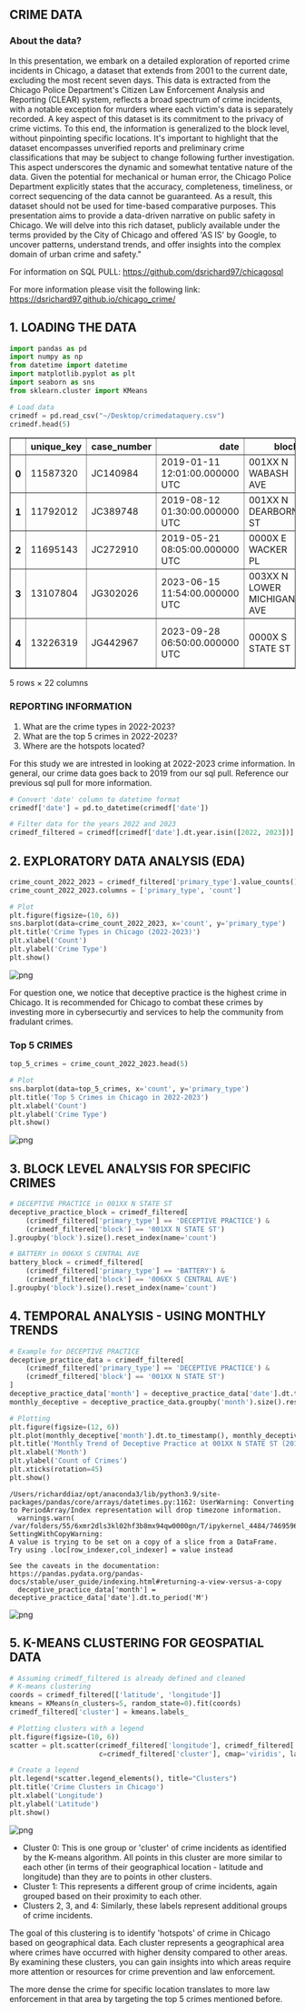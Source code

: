 ## CRIME DATA 
### About the data?
In this presentation, we embark on a detailed exploration of reported crime incidents in Chicago, a dataset that extends from 2001 to the current date, excluding the most recent seven days. This data is extracted from the Chicago Police Department's Citizen Law Enforcement Analysis and Reporting (CLEAR) system, reflects a broad spectrum of crime incidents, with a notable exception for murders where each victim's data is separately recorded. A key aspect of this dataset is its commitment to the privacy of crime victims. To this end, the information is generalized to the block level, without pinpointing specific locations. It's important to highlight that the dataset encompasses unverified reports and preliminary crime classifications that may be subject to change following further investigation. This aspect underscores the dynamic and somewhat tentative nature of the data. Given the potential for mechanical or human error, the Chicago Police Department explicitly states that the accuracy, completeness, timeliness, or correct sequencing of the data cannot be guaranteed. As a result, this dataset should not be used for time-based comparative purposes. This presentation aims to provide a data-driven narrative on public safety in Chicago. We will delve into this rich dataset, publicly available under the terms provided by the City of Chicago and offered 'AS IS' by Google, to uncover patterns, understand trends, and offer insights into the complex domain of urban crime and safety."

For information on SQL PULL: https://github.com/dsrichard97/chicagosql

For more information please visit the following link: https://dsrichard97.github.io/chicago_crime/

## 1. LOADING THE DATA 


```python
import pandas as pd
import numpy as np
from datetime import datetime
import matplotlib.pyplot as plt
import seaborn as sns
from sklearn.cluster import KMeans

# Load data
crimedf = pd.read_csv("~/Desktop/crimedataquery.csv")
crimedf.head(5)
```




<div>
<style scoped>
    .dataframe tbody tr th:only-of-type {
        vertical-align: middle;
    }

    .dataframe tbody tr th {
        vertical-align: top;
    }

    .dataframe thead th {
        text-align: right;
    }
</style>
<table border="1" class="dataframe">
  <thead>
    <tr style="text-align: right;">
      <th></th>
      <th>unique_key</th>
      <th>case_number</th>
      <th>date</th>
      <th>block</th>
      <th>iucr</th>
      <th>primary_type</th>
      <th>description</th>
      <th>location_description</th>
      <th>arrest</th>
      <th>domestic</th>
      <th>...</th>
      <th>ward</th>
      <th>community_area</th>
      <th>fbi_code</th>
      <th>x_coordinate</th>
      <th>y_coordinate</th>
      <th>year</th>
      <th>updated_on</th>
      <th>latitude</th>
      <th>longitude</th>
      <th>location</th>
    </tr>
  </thead>
  <tbody>
    <tr>
      <th>0</th>
      <td>11587320</td>
      <td>JC140984</td>
      <td>2019-01-11 12:01:00.000000 UTC</td>
      <td>001XX N WABASH AVE</td>
      <td>1122</td>
      <td>DECEPTIVE PRACTICE</td>
      <td>COUNTERFEIT CHECK</td>
      <td>OTHER</td>
      <td>False</td>
      <td>False</td>
      <td>...</td>
      <td>42.0</td>
      <td>32.0</td>
      <td>10</td>
      <td>1176785.0</td>
      <td>1901619.0</td>
      <td>2019</td>
      <td>2019-02-13 04:01:17.000000 UTC</td>
      <td>41.885389</td>
      <td>-87.626266</td>
      <td>(41.885389294, -87.626265771)</td>
    </tr>
    <tr>
      <th>1</th>
      <td>11792012</td>
      <td>JC389748</td>
      <td>2019-08-12 01:30:00.000000 UTC</td>
      <td>001XX N DEARBORN ST</td>
      <td>1152</td>
      <td>DECEPTIVE PRACTICE</td>
      <td>ILLEGAL USE CASH CARD</td>
      <td>RESTAURANT</td>
      <td>False</td>
      <td>False</td>
      <td>...</td>
      <td>42.0</td>
      <td>32.0</td>
      <td>11</td>
      <td>1175916.0</td>
      <td>1901339.0</td>
      <td>2019</td>
      <td>2019-08-19 03:53:06.000000 UTC</td>
      <td>41.884641</td>
      <td>-87.629465</td>
      <td>(41.884640562, -87.629465296)</td>
    </tr>
    <tr>
      <th>2</th>
      <td>11695143</td>
      <td>JC272910</td>
      <td>2019-05-21 08:05:00.000000 UTC</td>
      <td>0000X E WACKER PL</td>
      <td>1305</td>
      <td>CRIMINAL DAMAGE</td>
      <td>CRIMINAL DEFACEMENT</td>
      <td>RESTAURANT</td>
      <td>True</td>
      <td>False</td>
      <td>...</td>
      <td>42.0</td>
      <td>32.0</td>
      <td>14</td>
      <td>1176954.0</td>
      <td>1902140.0</td>
      <td>2019</td>
      <td>2019-06-30 03:41:21.000000 UTC</td>
      <td>41.886815</td>
      <td>-87.625629</td>
      <td>(41.886815123, -87.625629401)</td>
    </tr>
    <tr>
      <th>3</th>
      <td>13107804</td>
      <td>JG302026</td>
      <td>2023-06-15 11:54:00.000000 UTC</td>
      <td>003XX N LOWER MICHIGAN AVE</td>
      <td>2027</td>
      <td>NARCOTICS</td>
      <td>POSSESS - CRACK</td>
      <td>SIDEWALK</td>
      <td>True</td>
      <td>False</td>
      <td>...</td>
      <td>42.0</td>
      <td>32.0</td>
      <td>18</td>
      <td>1177249.0</td>
      <td>1902230.0</td>
      <td>2023</td>
      <td>2023-08-19 03:40:26.000000 UTC</td>
      <td>41.887055</td>
      <td>-87.624543</td>
      <td>(41.887055407, -87.624543366)</td>
    </tr>
    <tr>
      <th>4</th>
      <td>13226319</td>
      <td>JG442967</td>
      <td>2023-09-28 06:50:00.000000 UTC</td>
      <td>0000X S STATE ST</td>
      <td>0313</td>
      <td>ROBBERY</td>
      <td>ARMED - OTHER DANGEROUS WEAPON</td>
      <td>SMALL RETAIL STORE</td>
      <td>False</td>
      <td>False</td>
      <td>...</td>
      <td>34.0</td>
      <td>32.0</td>
      <td>03</td>
      <td>1176389.0</td>
      <td>1900278.0</td>
      <td>2023</td>
      <td>2023-10-06 03:43:01.000000 UTC</td>
      <td>41.881718</td>
      <td>-87.627760</td>
      <td>(41.88171846, -87.627760426)</td>
    </tr>
  </tbody>
</table>
<p>5 rows × 22 columns</p>
</div>



### REPORTING INFORMATION
1. What are the crime types in 2022-2023?
2. What are the top 5 crimes in 2022-2023?
3. Where are the hotspots located?

For this study we are intrested in looking at 2022-2023 crime information. In general, our crime data goes back to 2019 from our sql pull. Reference our previous sql pull for more information. 


```python
# Convert 'date' column to datetime format
crimedf['date'] = pd.to_datetime(crimedf['date'])

# Filter data for the years 2022 and 2023
crimedf_filtered = crimedf[crimedf['date'].dt.year.isin([2022, 2023])]
```

## 2. EXPLORATORY DATA ANALYSIS (EDA)


```python
crime_count_2022_2023 = crimedf_filtered['primary_type'].value_counts().reset_index()
crime_count_2022_2023.columns = ['primary_type', 'count']

# Plot
plt.figure(figsize=(10, 6))
sns.barplot(data=crime_count_2022_2023, x='count', y='primary_type')
plt.title('Crime Types in Chicago (2022-2023)')
plt.xlabel('Count')
plt.ylabel('Crime Type')
plt.show()

```


    
![png](output_9_0.png)
    


For question one, we notice that deceptive practice is the highest crime in Chicago. It is recommended for Chicago to combat these crimes by investing more in cybersecurtiy and services to help the community from fradulant crimes. 

### Top 5 CRIMES 


```python
top_5_crimes = crime_count_2022_2023.head(5)

# Plot
sns.barplot(data=top_5_crimes, x='count', y='primary_type')
plt.title('Top 5 Crimes in Chicago in 2022-2023')
plt.xlabel('Count')
plt.ylabel('Crime Type')
plt.show()

```


    
![png](output_12_0.png)
    


## 3. BLOCK LEVEL ANALYSIS FOR SPECIFIC CRIMES 


```python
# DECEPTIVE PRACTICE in 001XX N STATE ST
deceptive_practice_block = crimedf_filtered[
    (crimedf_filtered['primary_type'] == 'DECEPTIVE PRACTICE') & 
    (crimedf_filtered['block'] == '001XX N STATE ST')
].groupby('block').size().reset_index(name='count')

# BATTERY in 006XX S CENTRAL AVE
battery_block = crimedf_filtered[
    (crimedf_filtered['primary_type'] == 'BATTERY') & 
    (crimedf_filtered['block'] == '006XX S CENTRAL AVE')
].groupby('block').size().reset_index(name='count')

```

## 4. TEMPORAL ANALYSIS - USING MONTHLY TRENDS 


```python
# Example for DECEPTIVE PRACTICE
deceptive_practice_data = crimedf_filtered[
    (crimedf_filtered['primary_type'] == 'DECEPTIVE PRACTICE') &
    (crimedf_filtered['block'] == '001XX N STATE ST')
]
deceptive_practice_data['month'] = deceptive_practice_data['date'].dt.to_period('M')
monthly_deceptive = deceptive_practice_data.groupby('month').size().reset_index(name='count')

# Plotting
plt.figure(figsize=(12, 6))
plt.plot(monthly_deceptive['month'].dt.to_timestamp(), monthly_deceptive['count'])
plt.title('Monthly Trend of Deceptive Practice at 001XX N STATE ST (2019-2023)')
plt.xlabel('Month')
plt.ylabel('Count of Crimes')
plt.xticks(rotation=45)
plt.show()

```

    /Users/richarddiaz/opt/anaconda3/lib/python3.9/site-packages/pandas/core/arrays/datetimes.py:1162: UserWarning: Converting to PeriodArray/Index representation will drop timezone information.
      warnings.warn(
    /var/folders/55/6xmr2dls3kl02hf3b8mx94qw0000gn/T/ipykernel_4484/746959681.py:6: SettingWithCopyWarning: 
    A value is trying to be set on a copy of a slice from a DataFrame.
    Try using .loc[row_indexer,col_indexer] = value instead
    
    See the caveats in the documentation: https://pandas.pydata.org/pandas-docs/stable/user_guide/indexing.html#returning-a-view-versus-a-copy
      deceptive_practice_data['month'] = deceptive_practice_data['date'].dt.to_period('M')



    
![png](output_16_1.png)
    


## 5. K-MEANS CLUSTERING FOR GEOSPATIAL DATA


```python
# Assuming crimedf_filtered is already defined and cleaned
# K-means clustering
coords = crimedf_filtered[['latitude', 'longitude']]
kmeans = KMeans(n_clusters=5, random_state=0).fit(coords)
crimedf_filtered['cluster'] = kmeans.labels_

# Plotting clusters with a legend
plt.figure(figsize=(10, 6))
scatter = plt.scatter(crimedf_filtered['longitude'], crimedf_filtered['latitude'], 
                      c=crimedf_filtered['cluster'], cmap='viridis', label=crimedf_filtered['cluster'])

# Create a legend
plt.legend(*scatter.legend_elements(), title="Clusters")
plt.title('Crime Clusters in Chicago')
plt.xlabel('Longitude')
plt.ylabel('Latitude')
plt.show()


```


    
![png](output_18_0.png)
    


- Cluster 0: This is one group or 'cluster' of crime incidents as identified by the K-means algorithm. All points in this cluster are more similar to each other (in terms of their geographical location - latitude and longitude) than they are to points in other clusters.
- Cluster 1: This represents a different group of crime incidents, again grouped based on their proximity to each other.
- Clusters 2, 3, and 4: Similarly, these labels represent additional groups of crime incidents.

The goal of this clustering is to identify 'hotspots' of crime in Chicago based on geographical data. Each cluster represents a geographical area where crimes have occurred with higher density compared to other areas. By examining these clusters, you can gain insights into which areas require more attention or resources for crime prevention and law enforcement.

The more dense the crime for specific location translates to more law enforcement in that area by targeting the top 5 crimes mentioned before.


```python

```
